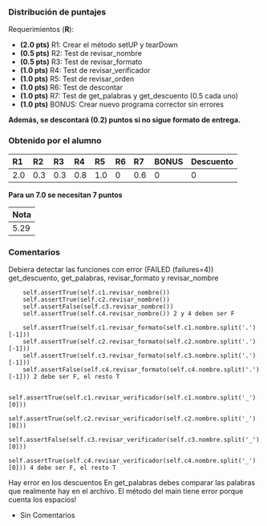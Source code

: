 ﻿### Distribución de puntajes

Requerimientos (**R**):

* **(2.0 pts)** R1: Crear el método setUP y tearDown
* **(0.5 pts)** R2: Test de revisar_nombre 
* **(0.5 pts)** R3: Test de revisar_formato
* **(1.0 pts)** R4: Test de revisar_verificador
* **(1.0 pts)** R5: Test de revisar_orden
* **(1.0 pts)** R6: Test de descontar
* **(1.0 pts)** R7: Test de get_palabras y get_descuento (0.5 cada uno)
* **(1.0 pts)** BONUS: Crear nuevo programa corrector sin errores

**Además, se descontará (0.2) puntos si no sigue formato de entrega.**

### Obtenido por el alumno
| R1 | R2 | R3 | R4 | R5 | R6 | R7 | BONUS | Descuento |
|:---|:---|:---|:---|:---|:---|:---|:------|:----------|
| 2.0 | 0.3 | 0.3 | 0.8 | 1.0 | 0 | 0.6 | 0 | 0 |

**Para un 7.0 se necesitan 7 puntos**

| Nota |
|:-----|
| 5.29 |

### Comentarios

Debiera detectar las funciones con error (FAILED (failures=4))
get_descuento, 
get_palabras, 
revisar_formato y 
revisar_nombre

        self.assertTrue(self.c1.revisar_nombre())
        self.assertTrue(self.c2.revisar_nombre())
        self.assertFalse(self.c3.revisar_nombre())
        self.assertTrue(self.c4.revisar_nombre()) 2 y 4 deben ser F

        self.assertTrue(self.c1.revisar_formato(self.c1.nombre.split('.')[-1]))
        self.assertTrue(self.c2.revisar_formato(self.c2.nombre.split('.')[-1]))
        self.assertTrue(self.c3.revisar_formato(self.c3.nombre.split('.')[-1]))
        self.assertFalse(self.c4.revisar_formato(self.c4.nombre.split('.')[-1])) 2 debe ser F, el resto T

        self.assertTrue(self.c1.revisar_verificador(self.c1.nombre.split('_')[0]))
        self.assertTrue(self.c2.revisar_verificador(self.c2.nombre.split('_')[0]))
        self.assertFalse(self.c3.revisar_verificador(self.c3.nombre.split('_')[0]))
        self.assertTrue(self.c4.revisar_verificador(self.c4.nombre.split('_')[0])) 4 debe ser F, el resto T
Hay error en los descuentos
En get_palabras debes comparar las palabras que realmente hay en el archivo. El método del main tiene error porque cuenta los espacios!


* Sin Comentarios
